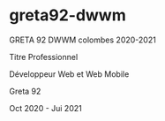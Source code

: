 # greta92-dwwm
GRETA 92 DWWM colombes 2020-2021

Titre Professionnel

Développeur Web et Web Mobile

Greta 92

Oct 2020 - Jui 2021
